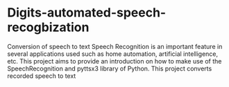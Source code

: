 # Digits-automated-speech-recogbization
Conversion of speech to text
Speech Recognition is an important feature in several applications used such as home automation, artificial intelligence, etc. This project aims to provide an introduction on how to make use of the SpeechRecognition and pyttsx3 library of Python.
This project converts recorded speech to text
